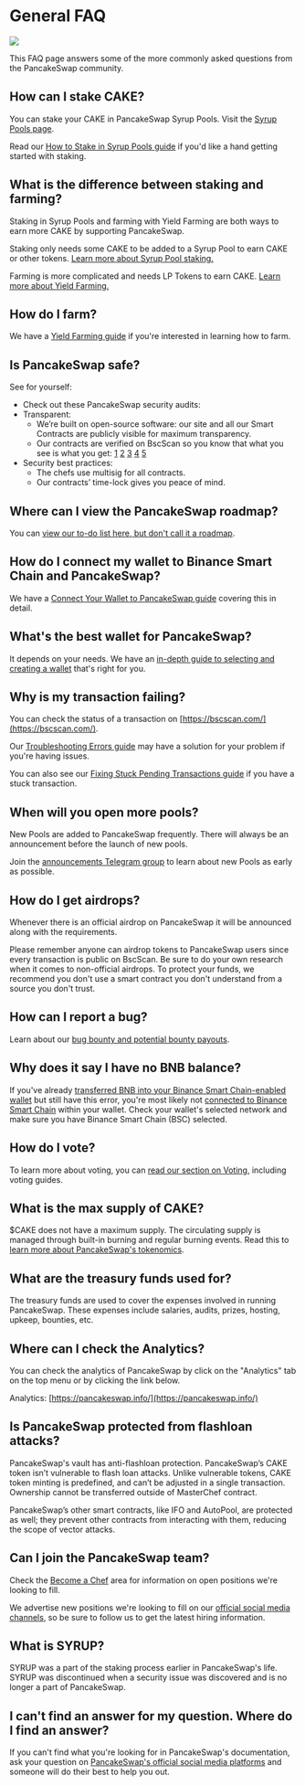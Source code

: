 # General FAQ

![](https://gblobscdn.gitbook.com/assets%2F-MHREX7DHcljbY5IkjgJ%2F-MbAxZIJGgk1QpS48uum%2F-MbAxk6fW4tsBsVDJVMR%2Fdocs%20masthead%20%2817%29.png?alt=media&token=a7b52851-0c4d-4249-901d-da79120f3eac)

This FAQ page answers some of the more commonly asked questions from the PancakeSwap community.

## How can I stake CAKE? <a id="how-can-i-stake-cake"></a>

You can stake your CAKE in PancakeSwap Syrup Pools. Visit the [Syrup Pools page](https://pancakeswap.finance/pools).

Read our [How to Stake in Syrup Pools guide](../products-1/syrup-pool/how-to-stake-in-syrup-pools.md) if you'd like a hand getting started with staking.

## What is the difference between staking and farming? <a id="what-is-the-difference-between-staking-and-farming"></a>

Staking in Syrup Pools and farming with Yield Farming are both ways to earn more CAKE by supporting PancakeSwap.

Staking only needs some CAKE to be added to a Syrup Pool to earn CAKE or other tokens. [Learn more about Syrup Pool staking.](../products-1/syrup-pools.md)​

Farming is more complicated and needs LP Tokens to earn CAKE. [Learn more about Yield Farming.](../products-1/yield-farming/)​

## How do I farm? <a id="how-do-i-farm"></a>

We have a [Yield Farming guide](../products-1/yield-farming/how-to-use-farms.md) if you're interested in learning how to farm.

## Is PancakeSwap safe? <a id="is-pancakeswap-safe"></a>

See for yourself:

* Check out these PancakeSwap security audits:
* Transparent:
  * We’re built on open-source software: our site and all our Smart Contracts are publicly visible for maximum transparency.
  * Our contracts are verified on BscScan so you know that what you see is what you get: [1](https://bscscan.com/address/0x10ED43C718714eb63d5aA57B78B54704E256024E) [2](https://bscscan.com/address/0x73feaa1ee314f8c655e354234017be2193c9e24e#code) [3](https://bscscan.com/address/0xbcfccbde45ce874adcb698cc183debcf17952812) [4](https://bscscan.com/address/0x1b96b92314c44b159149f7e0303511fb2fc4774f#code) [5](https://bscscan.com/address/0x92E8CeB7eAeD69fB6E4d9dA43F605D2610214E68)
* Security best practices:
  * The chefs use multisig for all contracts.
  * Our contracts’ time-lock gives you peace of mind.

## Where can I view the PancakeSwap roadmap? <a id="where-can-i-view-the-pancakeswap-roadmap"></a>

You can [view our to-do list here, but don't call it a roadmap](../roadmap-1.md).

## How do I connect my wallet to Binance Smart Chain and PancakeSwap? <a id="how-do-i-connect-my-wallet-to-binance-smart-chain-and-pancakeswap"></a>

We have a [Connect Your Wallet to PancakeSwap guide](../get-started-1/connect-your-wallet-to-pancakeswap-1.md) covering this in detail.

## What's the best wallet for PancakeSwap? <a id="whats-the-best-wallet-for-pancakeswap"></a>

It depends on your needs. We have an [in-depth guide to selecting and creating a wallet](../get-started-1/create-a-wallet-1.md) that's right for you.

## Why is my transaction failing? <a id="why-is-my-transaction-failing"></a>

You can check the status of a transaction on [https://bscscan.com/](https://bscscan.com/).

Our [Troubleshooting Errors guide](troubleshooting-errors.md) may have a solution for your problem if you're having issues.

You can also see our [Fixing Stuck Pending Transactions guide](fixing-stuck-pending-transactions-on-metamask.md) if you have a stuck transaction.

## When will you open more pools? <a id="when-will-you-open-more-pools"></a>

New Pools are added to PancakeSwap frequently. There will always be an announcement before the launch of new pools.

Join the [announcements Telegram group](https://t.me/PancakeSwapAnn) to learn about new Pools as early as possible.

## How do I get airdrops? <a id="how-do-i-get-airdrops"></a>

Whenever there is an official airdrop on PancakeSwap it will be announced along with the requirements.

Please remember anyone can airdrop tokens to PancakeSwap users since every transaction is public on BscScan. Be sure to do your own research when it comes to non-official airdrops. To protect your funds, we recommend you don't use a smart contract you don't understand from a source you don't trust.

## How can I report a bug? <a id="how-can-i-report-a-bug"></a>

Learn about our [bug bounty and potential bounty payouts](../code-1/bug-bounty.md).

## Why does it say I have no BNB balance? <a id="why-does-it-say-i-have-no-bnb-balance"></a>

If you've already [transferred BNB into your Binance Smart Chain-enabled wallet](../get-started-1/get-bep20-tokens-1.md) but still have this error, you're most likely not [connected to Binance Smart Chain](../get-started-1/connect-your-wallet-to-pancakeswap-1.md) within your wallet. Check your wallet's selected network and make sure you have Binance Smart Chain \(BSC\) selected.

## How do I vote? <a id="how-do-i-vote"></a>

To learn more about voting, you can [read our section on Voting](../products-1/voting.md), including voting guides.

## What is the max supply of CAKE? <a id="what-is-the-max-supply-of-cake"></a>

$CAKE does not have a maximum supply. The circulating supply is managed through built-in burning and regular burning events. Read this to [learn more about PancakeSwap's tokenomics](../tokenomics-1/cake.md).

## What are the treasury funds used for? <a id="what-are-the-treasury-funds-used-for"></a>

The treasury funds are used to cover the expenses involved in running PancakeSwap. These expenses include salaries, audits, prizes, hosting, upkeep, bounties, etc.

## Where can I check the Analytics? <a id="where-can-i-check-the-analytics"></a>

You can check the analytics of PancakeSwap by click on the "Analytics" tab on the top menu or by clicking the link below.

Analytics: [https://pancakeswap.info/](https://pancakeswap.info/)​

## Is PancakeSwap protected from flashloan attacks? <a id="is-pancakeswap-protected-from-flashloan-attacks"></a>

PancakeSwap's vault has anti-flashloan protection. PancakeSwap’s CAKE token isn’t vulnerable to flash loan attacks. Unlike vulnerable tokens, CAKE token minting is predefined, and can’t be adjusted in a single transaction. Ownership cannot be transferred outside of MasterChef contract.

PancakeSwap’s other smart contracts, like IFO and AutoPool, are protected as well; they prevent other contracts from interacting with them, reducing the scope of vector attacks.

## Can I join the PancakeSwap team? <a id="can-i-join-the-pancakeswap-team"></a>

Check the [Become a Chef](../hiring-1/become-a-chef.md) area for information on open positions we're looking to fill.

We advertise new positions we're looking to fill on our [official social media channels](https://docs.pancakeswap.finance/contact-us/telegram), so be sure to follow us to get the latest hiring information.

## What is SYRUP? <a id="what-is-syrup"></a>

SYRUP was a part of the staking process earlier in PancakeSwap's life. SYRUP was discontinued when a security issue was discovered and is no longer a part of PancakeSwap.

## I can't find an answer for my question. Where do I find an answer? <a id="i-cant-find-an-answer-for-my-question-where-do-i-find-an-answer"></a>

If you can't find what you're looking for in PancakeSwap's documentation, ask your question on [PancakeSwap's official social media platforms](https://docs.pancakeswap.finance/contact-us/telegram) and someone will do their best to help you out.

​

